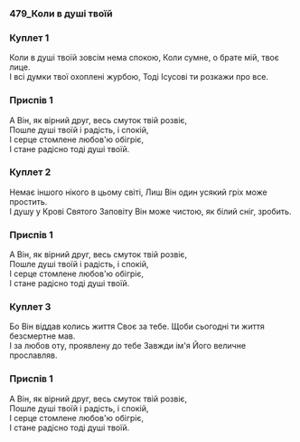### 479_Коли в душі твоїй
### Куплет 1
Коли в душі твоїй зовсім нема спокою, Коли сумне, о брате мій, твоє лице. <br/>І всі думки твої охоплені журбою, Тоді Ісусові ти розкажи про все.
### Приспів 1
А Він, як вірний друг, весь смуток твій розвіє,<br/>Пошле душі твоїй і радість, і спокій, <br/>І серце стомлене любов'ю обігріє,<br/>І стане радісно тоді душі твоїй.
### Куплет 2
Немає іншого нікого в цьому світі, Лиш Він один усякий гріх може простить.<br/>І душу у Крові Святого Заповіту Він може чистою, як білий сніг, зробить.
### Приспів 1
А Він, як вірний друг, весь смуток твій розвіє,<br/>Пошле душі твоїй і радість, і спокій, <br/>І серце стомлене любов'ю обігріє,<br/>І стане радісно тоді душі твоїй.
### Куплет 3
Бо Він віддав колись життя Своє за тебе. Щоби сьогодні ти життя безсмертне мав. <br/>І за любов оту, проявлену до тебе Завжди ім'я Його величне прославляв.
### Приспів 1
А Він, як вірний друг, весь смуток твій розвіє,<br/>Пошле душі твоїй і радість, і спокій, <br/>І серце стомлене любов'ю обігріє,<br/>І стане радісно тоді душі твоїй.
